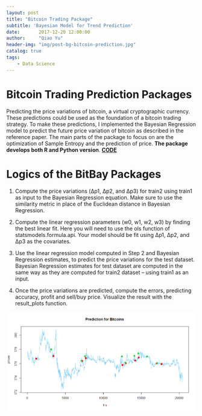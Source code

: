 ```yaml
---
layout: post
title: "Bitcoin Trading Package"
subtitle: 'Bayesian Model for Trend Prediction'
date:       2017-12-20 12:00:00
author:     "Qiao Yu"
header-img: "img/post-bg-bitcoin-prediction.jpg"
catalog: true
tags:
    - Data Science
---
```


# Bitcoin Trading Prediction Packages
Predicting the price variations of bitcoin, a virtual cryptographic currency. These predictions could be used as the foundation of a bitcoin trading strategy. To make these predictions, I implemented the Bayesian Regression model to predict the future price variation of bitcoin as described in the reference paper. 
The main parts of the package to focus on are the optimization of Sample Entropy and the prediction of price.
**The package develops both R and Python version**. [**CODE**](https://github.com/teenbress/Bitcoin-Price-Prediction_Package/tree/master)

# Logics of the BitBay Packages 
1. Compute the price variations (Δp1, Δp2, and Δp3) for train2 using train1 as input to the Bayesian Regression equation. Make sure to use the similarity metric in place of the Euclidean distance in Bayesian Regression.

2. Compute the linear regression parameters (w0, w1, w2, w3) by finding the best linear fit. Here you will need to use the ols function of statsmodels.formula.api. Your model should be fit using Δp1, Δp2, and Δp3 as the covariates. 

3. Use the linear regression model computed in Step 2 and Bayesian Regression estimates, to predict the price variations for the test dataset. Bayesian Regression estimates for test dataset are computed in the same way as they are computed for train2 dataset – using train1 as an input.

4. Once the price variations are predicted, compute the errors, predicting accuracy, profit and  sell/buy price. Visualize the result with the result_plots function.

![Prediction for Bitcoin Price Variation](https://github.com/teenbress/BitBay_Package/blob/master/Prediction%20for%20Bitcoin.png)





